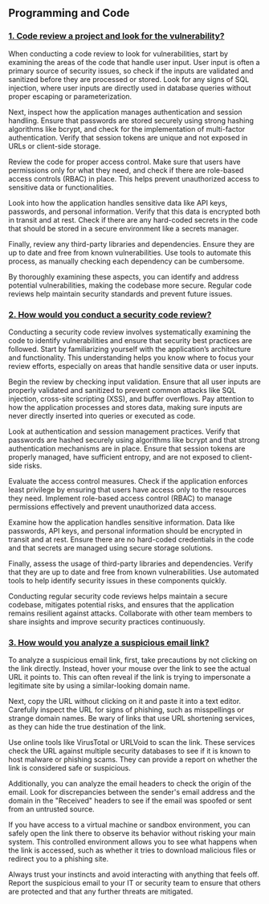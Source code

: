 ## Programming and Code

### [1. Code review a project and look for the vulnerability?]()

When conducting a code review to look for vulnerabilities, start by examining the areas of the code that handle user input. User input is often a primary source of security issues, so check if the inputs are validated and sanitized before they are processed or stored. Look for any signs of SQL injection, where user inputs are directly used in database queries without proper escaping or parameterization.

Next, inspect how the application manages authentication and session handling. Ensure that passwords are stored securely using strong hashing algorithms like bcrypt, and check for the implementation of multi-factor authentication. Verify that session tokens are unique and not exposed in URLs or client-side storage.

Review the code for proper access control. Make sure that users have permissions only for what they need, and check if there are role-based access controls (RBAC) in place. This helps prevent unauthorized access to sensitive data or functionalities.

Look into how the application handles sensitive data like API keys, passwords, and personal information. Verify that this data is encrypted both in transit and at rest. Check if there are any hard-coded secrets in the code that should be stored in a secure environment like a secrets manager.

Finally, review any third-party libraries and dependencies. Ensure they are up to date and free from known vulnerabilities. Use tools to automate this process, as manually checking each dependency can be cumbersome.

By thoroughly examining these aspects, you can identify and address potential vulnerabilities, making the codebase more secure. Regular code reviews help maintain security standards and prevent future issues.

### [2. How would you conduct a security code review?]()

Conducting a security code review involves systematically examining the code to identify vulnerabilities and ensure that security best practices are followed. Start by familiarizing yourself with the application’s architecture and functionality. This understanding helps you know where to focus your review efforts, especially on areas that handle sensitive data or user inputs.

Begin the review by checking input validation. Ensure that all user inputs are properly validated and sanitized to prevent common attacks like SQL injection, cross-site scripting (XSS), and buffer overflows. Pay attention to how the application processes and stores data, making sure inputs are never directly inserted into queries or executed as code.

Look at authentication and session management practices. Verify that passwords are hashed securely using algorithms like bcrypt and that strong authentication mechanisms are in place. Ensure that session tokens are properly managed, have sufficient entropy, and are not exposed to client-side risks.

Evaluate the access control measures. Check if the application enforces least privilege by ensuring that users have access only to the resources they need. Implement role-based access control (RBAC) to manage permissions effectively and prevent unauthorized data access.

Examine how the application handles sensitive information. Data like passwords, API keys, and personal information should be encrypted in transit and at rest. Ensure there are no hard-coded credentials in the code and that secrets are managed using secure storage solutions.

Finally, assess the usage of third-party libraries and dependencies. Verify that they are up to date and free from known vulnerabilities. Use automated tools to help identify security issues in these components quickly.

Conducting regular security code reviews helps maintain a secure codebase, mitigates potential risks, and ensures that the application remains resilient against attacks. Collaborate with other team members to share insights and improve security practices continuously.

### [3. How would you analyze a suspicious email link?]()

To analyze a suspicious email link, first, take precautions by not clicking on the link directly. Instead, hover your mouse over the link to see the actual URL it points to. This can often reveal if the link is trying to impersonate a legitimate site by using a similar-looking domain name.

Next, copy the URL without clicking on it and paste it into a text editor. Carefully inspect the URL for signs of phishing, such as misspellings or strange domain names. Be wary of links that use URL shortening services, as they can hide the true destination of the link.

Use online tools like VirusTotal or URLVoid to scan the link. These services check the URL against multiple security databases to see if it is known to host malware or phishing scams. They can provide a report on whether the link is considered safe or suspicious.

Additionally, you can analyze the email headers to check the origin of the email. Look for discrepancies between the sender's email address and the domain in the "Received" headers to see if the email was spoofed or sent from an untrusted source.

If you have access to a virtual machine or sandbox environment, you can safely open the link there to observe its behavior without risking your main system. This controlled environment allows you to see what happens when the link is accessed, such as whether it tries to download malicious files or redirect you to a phishing site.

Always trust your instincts and avoid interacting with anything that feels off. Report the suspicious email to your IT or security team to ensure that others are protected and that any further threats are mitigated.